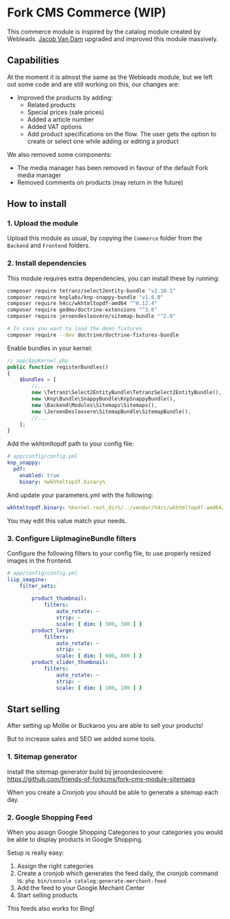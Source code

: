 # Fork CMS Commerce (WIP)

This commerce module is inspired by the catalog module created by Webleads. [Jacob Van Dam](https://www.jvdict.nl) upgraded and improved this module massively.

## Capabilities

At the moment it is almost the same as the Webleads module, but we left out some code and are still working on this, our changes are:

- Improved the products by adding:
  - Related products
  - Special prices (sale prices)
  - Added a article number
  - Added VAT options
  - Add product specifications on the flow. The user gets the option to create or select one while adding or editing a product

We also removed some components:

- The media manager has been removed in favour of the default Fork media manager
- Removed comments on products (may return in the future)

## How to install

### 1. Upload the module

Upload this module as usual, by copying the `Commerce` folder from the `Backend` and `Frontend` folders.

### 2. Install dependencies

This module requires extra dependencies, you can install these by running:

```bash
composer require tetranz/select2entity-bundle "v2.10.1"
composer require knplabs/knp-snappy-bundle "v1.6.0"
composer require h4cc/wkhtmltopdf-amd64 "^0.12.4"
composer require gedmo/doctrine-extensions "^3.0"
composer require jeroendesloovere/sitemap-bundle "^2.0"

# In case you want to load the demo fixtures
composer require --dev doctrine/doctrine-fixtures-bundle
```

Enable bundles in your kernel:

```php
// app/AppKernel.php
public function registerBundles()
{
    $bundles = [
        //...
        new \Tetranz\Select2EntityBundle\TetranzSelect2EntityBundle(),
        new \Knp\Bundle\SnappyBundle\KnpSnappyBundle(),
        new \Backend\Modules\Sitemaps\Sitemaps(),
        new \JeroenDesloovere\SitemapBundle\SitemapBundle(),
        //...
    ];
}
```

Add the wkhtmltopdf path to your config file:

```yaml
# app/config/config.yml
knp_snappy:
  pdf:
    enabled: true
    binary: %wkhtmltopdf.binary%
```

And update your parameters.yml with the following:

```yaml
wkhtmltopdf.binary: %kernel.root_dir%/../vendor/h4cc/wkhtmltopdf-amd64/bin/wkhtmltopdf-amd64
```

You may edit this value match your needs.

### 3. Configure LiipImagineBundle filters

Configure the following filters to your config file, to use properly resized images in the frontend.

```yaml
# app/config/config.yml
liip_imagine:
    filter_sets:
        ...
        product_thumbnail:
            filters:
                auto_rotate: ~
                strip: ~
                scale: { dim: [ 300, 380 ] }
        product_large:
            filters:
                auto_rotate: ~
                strip: ~
                scale: { dim: [ 600, 800 ] }
        product_slider_thumbnail:
            filters:
                auto_rotate: ~
                strip: ~
                scale: { dim: [ 100, 100 ] }
```

## Start selling

After setting up Mollie or Buckaroo you are able to sell your products!

But to increase sales and SEO we added some tools.

### 1. Sitemap generator

Install the sitemap generator build bij jeroondesloovere: https://github.com/friends-of-forkcms/fork-cms-module-sitemaps

When you create a Cronjob you should be able to generate a sitemap each day.

### 2. Google Shopping Feed

When you assign Google Shopping Categories to your categories you would be able to display products in Google Shopping.

Setup is really easy:

1. Assign the right categories
2. Create a cronjob which generates the feed daily, the cronjob command is: `php bin/console catalog:generate-merchant-feed`
3. Add the feed to your Google Mechant Center
4. Start selling products

This feeds also works for Bing!
